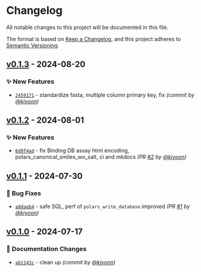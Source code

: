 # Changelog
All notable changes to this project will be documented in this file.

The format is based on [Keep a Changelog](https://keepachangelog.com/en/1.0.0/),
and this project adheres to [Semantic Versioning](https://semver.org/spec/v2.0.0.html).



## [v0.1.3] - 2024-08-20
### :sparkles: New Features
- [`2459171`](https://github.com/deargen/bio-data-to-db/commit/2459171ce97e61a5bbef457478b9e73eb7075260) - standardize fasta, multiple column primary key, fix *(commit by [@kiyoon](https://github.com/kiyoon))*


## [v0.1.2] - 2024-08-01
### :sparkles: New Features
- [`6d9f4ad`](https://github.com/deargen/bio-data-to-db/commit/6d9f4ad05ee5389e7fecddbb4fc123d890943858) - fix Binding DB assay html encoding, polars_canonical_smiles_wo_salt, ci and mkdocs *(PR [#2](https://github.com/deargen/bio-data-to-db/pull/2) by [@kiyoon](https://github.com/kiyoon))*


## [v0.1.1] - 2024-07-30
### :bug: Bug Fixes
- [`a8daeb4`](https://github.com/deargen/bio-data-to-db/commit/a8daeb40b8f047fc9b0f6a3f97c767b9d89ffe18) - safe SQL, perf of `polars_write_database` improved *(PR [#1](https://github.com/deargen/bio-data-to-db/pull/1) by [@kiyoon](https://github.com/kiyoon))*


## [v0.1.0] - 2024-07-17
### :memo: Documentation Changes
- [`ab1143c`](https://github.com/deargen/bio-data-to-db/commit/ab1143cf59ac3632a3cbbdf39d0819761d81c7ac) - clean up *(commit by [@kiyoon](https://github.com/kiyoon))*

[v0.1.0]: https://github.com/deargen/bio-data-to-db/compare/v0.0.0...v0.1.0
[v0.1.1]: https://github.com/deargen/bio-data-to-db/compare/v0.1.0...v0.1.1
[v0.1.2]: https://github.com/deargen/bio-data-to-db/compare/v0.1.1...v0.1.2
[v0.1.3]: https://github.com/deargen/bio-data-to-db/compare/v0.1.2...v0.1.3
